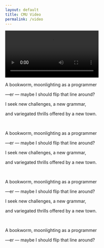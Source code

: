```yaml
---
layout: default
title: CMU Video
permalink: /video
---
```


<video controls autoplay name="media">
	<source src="https://timschott.com/images/opn.mp4" type="video/mp4">
</video>

<br>

<p>A bookworm, moonlighting as a programmer</p>
<p>—er — maybe I should flip that line around?</p>
<p>I seek new challenges, a new grammar,</p>
<p>and variegated thrills offered by a new town.</p>
<br>
<p>A bookworm, moonlighting as a programmer</p>
<p>—er — maybe I should flip that line around?</p>
<p>I seek new challenges, a new grammar,</p>
<p>and variegated thrills offered by a new town.</p>
<br>
<p>A bookworm, moonlighting as a programmer</p>
<p>—er — maybe I should flip that line around?</p>
<p>I seek new challenges, a new grammar,</p>
<p>and variegated thrills offered by a new town.</p>
<br>
<p>A bookworm, moonlighting as a programmer</p>
<p>—er — maybe I should flip that line around?</p>
